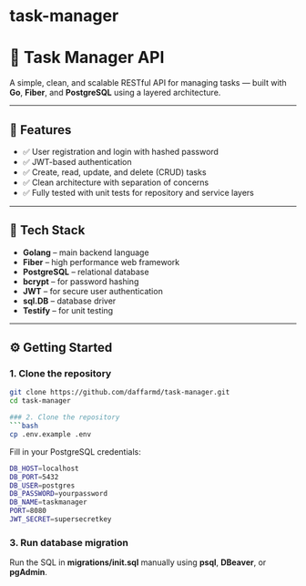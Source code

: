# task-manager
# 📝 Task Manager API

A simple, clean, and scalable RESTful API for managing tasks — built with **Go**, **Fiber**, and **PostgreSQL** using a layered architecture.

---

## 🚀 Features

- ✅ User registration and login with hashed password
- ✅ JWT-based authentication
- ✅ Create, read, update, and delete (CRUD) tasks
- ✅ Clean architecture with separation of concerns
- ✅ Fully tested with unit tests for repository and service layers

---

## 🧰 Tech Stack

- **Golang** – main backend language
- **Fiber** – high performance web framework
- **PostgreSQL** – relational database
- **bcrypt** – for password hashing
- **JWT** – for secure user authentication
- **sql.DB** – database driver
- **Testify** – for unit testing

---

## ⚙️ Getting Started

### 1. Clone the repository

```bash
git clone https://github.com/daffarmd/task-manager.git
cd task-manager

### 2. Clone the repository
```bash
cp .env.example .env
```
Fill in your PostgreSQL credentials:
```bash
DB_HOST=localhost
DB_PORT=5432
DB_USER=postgres
DB_PASSWORD=yourpassword
DB_NAME=taskmanager
PORT=8080
JWT_SECRET=supersecretkey
```

### 3. Run database migration
Run the SQL in **migrations/init.sql** manually using **psql**, **DBeaver**, or **pgAdmin**.


